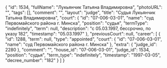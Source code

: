 {
    "id": 1534,
    "fullName": "Лукьянчик Татьяна Владимировна",
    "photoURL": "",
    "tags": [],
    "comment": "",
    "layout": "judge",
    "title": "Судья Лукьянчик Татьяна Владимировна",
    "court": {
        "id": "07-006-03-01",
        "name": "суд Первомайского района г. Минска",
        "position": "судья",
        "termType": "indefinitely",
        "term": null,
        "description": "c 05.03.1997, бессрочно, по указу 182",
        "timestamp": "05.03.1997"
    },
    "previousCourt": null,
    "career": [
        {
            "id": 1288,
            "term": null,
            "type": "appointed",
            "court": {
                "id": "07-006-03-01",
                "name": "суд Первомайского района г. Минска"
            },
            "extra": {
                "judge_id": 2280
            },
            "comment": "",
            "house_id": "07-006-03-01",
            "judge_id": 1534,
            "position": "судья",
            "term_type": "indefinitely",
            "timestamp": "1997-03-05",
            "decree_number": "182"
        }
    ]
}